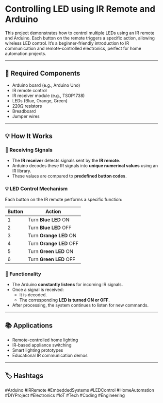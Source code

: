 # Controlling LED using IR Remote and Arduino

This project demonstrates how to control multiple LEDs using an IR remote and Arduino. Each button on the remote triggers a specific action, allowing wireless LED control. It’s a beginner-friendly introduction to IR communication and remote-controlled electronics, perfect for home automation projects.

---

## 🔧 Required Components

- Arduino board (e.g., Arduino Uno)  
- IR remote control  
- IR receiver module (e.g., TSOP1738)  
- LEDs (Blue, Orange, Green)  
- 220Ω resistors  
- Breadboard  
- Jumper wires  

---

## 💡 How It Works

### 📶 Receiving Signals
- The **IR receiver** detects signals sent by the **IR remote**.
- Arduino decodes these IR signals into **unique numerical values** using an IR library.
- These values are compared to **predefined button codes**.

### 💡 LED Control Mechanism
Each button on the IR remote performs a specific function:

| Button | Action                  |
|--------|--------------------------|
| 1      | Turn **Blue LED** ON     |
| 2      | Turn **Blue LED** OFF    |
| 3      | Turn **Orange LED** ON   |
| 4      | Turn **Orange LED** OFF  |
| 5      | Turn **Green LED** ON    |
| 6      | Turn **Green LED** OFF   |

### 🔁 Functionality
- The Arduino **constantly listens** for incoming IR signals.
- Once a signal is received:
  - It is decoded.
  - The corresponding **LED is turned ON or OFF**.
- After processing, the system continues to listen for new commands.

---

## 📚 Applications

- Remote-controlled home lighting  
- IR-based appliance switching  
- Smart lighting prototypes  
- Educational IR communication demos  

---


## 🏷️ Hashtags

#Arduino #IRRemote #EmbeddedSystems #LEDControl #HomeAutomation #DIYProject #Electronics #IoT #Tech #Coding #Engineering
